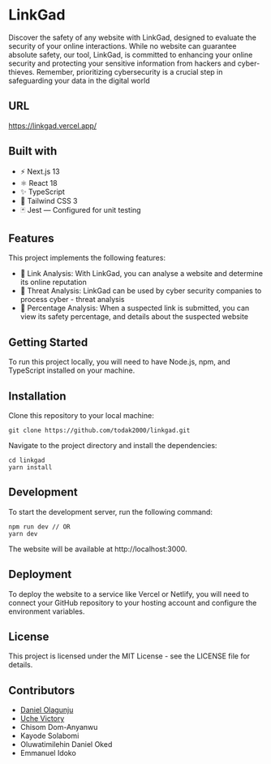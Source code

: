 # LinkGad

Discover the safety of any website with LinkGad, designed to evaluate the security of your online interactions. While no website can guarantee absolute safety, our tool, LinkGad, is committed to enhancing your online security and protecting your sensitive information from hackers and cyber-thieves. Remember, prioritizing cybersecurity is a crucial step in safeguarding your data in the digital world

## URL

https://linkgad.vercel.app/

## Built with

- ⚡️ Next.js 13
- ⚛️ React 18
- ✨ TypeScript
- 💨 Tailwind CSS 3
- 🃏 Jest — Configured for unit testing

## Features

This project implements the following features:

- 💎 Link Analysis: With LinkGad, you can analyse a website and determine its online reputation
- 💎 Threat Analysis: LinkGad can be used by cyber security companies to process cyber - threat analysis
- 💎 Percentage Analysis: When a suspected link is submitted, you can view its safety percentage, and details about the suspected website

## Getting Started

To run this project locally, you will need to have Node.js, npm, and TypeScript installed on your machine.

## Installation

Clone this repository to your local machine:

```
git clone https://github.com/todak2000/linkgad.git

```

Navigate to the project directory and install the dependencies:

```
cd linkgad
yarn install
```

## Development

To start the development server, run the following command:

```
npm run dev // OR
yarn dev
```

The website will be available at http://localhost:3000.

## Deployment

To deploy the website to a service like Vercel or Netlify, you will need to connect your GitHub repository to your hosting account and configure the environment variables.

## License

This project is licensed under the MIT License - see the LICENSE file for details.

## Contributors

- [Daniel Olagunju](https://github.com/todak2000)
- [Uche Victory](https://github.com/VickoLee)
- Chisom Dom-Anyanwu
- Kayode Solabomi
- Oluwatimilehin Daniel Oked
- Emmanuel Idoko
